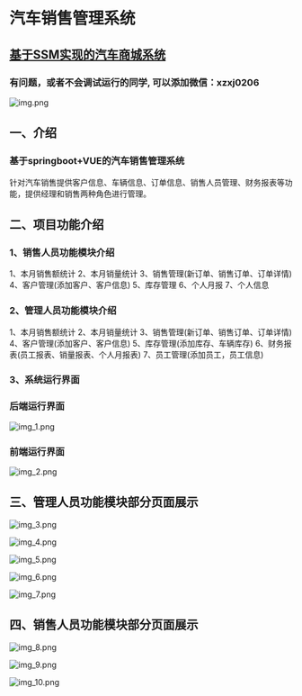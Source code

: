 # 汽车销售管理系统



## [基于SSM实现的汽车商城系统](https://github.com/34426/automobile-sales-system)


### 有问题，或者不会调试运行的同学, 可以添加微信：xzxj0206

![img.png](imgs/img.png)


## 一、介绍

### 基于springboot+VUE的汽车销售管理系统

针对汽车销售提供客户信息、车辆信息、订单信息、销售人员管理、财务报表等功能，提供经理和销售两种角色进行管理。

## 二、项目功能介绍

### 1、销售人员功能模块介绍

1、本月销售额统计 2、本月销量统计 3、销售管理(新订单、销售订单、订单详情) 4、客户管理(添加客户、客户信息) 5、库存管理 6、个人月报 7、个人信息

### 2、管理人员功能模块介绍

1、本月销售额统计 2、本月销量统计 3、销售管理(新订单、销售订单、订单详情) 4、客户管理(添加客户、客户信息) 5、库存管理(添加库存、车辆库存) 6、财务报表(员工报表、销量报表、个人月报表) 
7、员工管理(添加员工，员工信息)

### 3、系统运行界面

### 后端运行界面

![img_1.png](imgs/img_1.png)

### 前端运行界面

![img_2.png](imgs/img_2.png)

## 三、管理人员功能模块部分页面展示

![img_3.png](imgs/img_3.png)

![img_4.png](imgs/img_4.png)

![img_5.png](imgs/img_5.png)

![img_6.png](imgs/img_6.png)

![img_7.png](imgs/img_7.png)

## 四、销售人员功能模块部分页面展示

![img_8.png](imgs/img_8.png)

![img_9.png](imgs/img_9.png)

![img_10.png](imgs/img_10.png)
